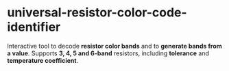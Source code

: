 # universal-resistor-color-code-identifier
Interactive tool to decode **resistor color bands** and to **generate bands from a value**.   Supports **3, 4, 5 and 6-band** resistors, including **tolerance** and **temperature coefficient**.  
